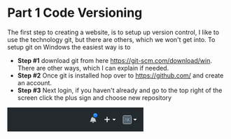 # Part 1 Code Versioning

The first step to creating a website, is to setup up version control, I like to use the technology git, but there are others, which we won't get into. To setup git on Windows the easiest way is to 

* **Step #1** download git from here https://git-scm.com/download/win. There are other ways, which I can explain if needed. 
* **Step #2** Once git is installed hop over to https://github.com/ and create an account.
* **Step #3**  Next login, if you haven't already and go to the top right of the screen click the plus sign and choose new repository

![math](images/github-new.png)
